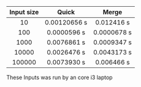 | Input size | Quick        | Merge       |
|:----------:|:------------:|:-----------:|
| 10         | 0.00120656 s | 0.012416 s  |
| 100        | 0.0000596 s  | 0.0000678 s |
| 1000       | 0.0076861 s  | 0.0009347 s |
| 10000      | 0.0026476 s  | 0.0043173 s |
| 100000     | 0.0073930 s  | 0.006466  s |

These Inputs was run by an core i3 laptop
